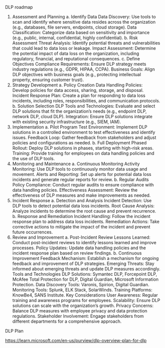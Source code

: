 DLP roadmap

1. Assessment and Planning
a. Identify Data
Data Discovery: Use tools to scan and identify where sensitive data resides across the organization (e.g., databases, file servers, endpoints, cloud storage).
Data Classification: Categorize data based on sensitivity and importance (e.g., public, internal, confidential, highly confidential).
b. Risk Assessment
Threat Analysis: Identify potential threats and vulnerabilities that could lead to data loss or leakage.
Impact Assessment: Determine the potential impact of data loss on the organization, including regulatory, financial, and reputational consequences.
c. Define Objectives
Compliance Requirements: Ensure DLP strategy meets industry regulations (e.g., GDPR, HIPAA, CCPA).
Business Goals: Align DLP objectives with business goals (e.g., protecting intellectual property, ensuring customer trust).
2. Strategy Development
a. Policy Creation
Data Handling Policies: Develop policies for data access, sharing, storage, and disposal.
Incident Response Plan: Create a plan for responding to data loss incidents, including roles, responsibilities, and communication protocols.
b. Solution Selection
DLP Tools and Technologies: Evaluate and select DLP solutions that fit the organization’s needs (e.g., endpoint DLP, network DLP, cloud DLP).
Integration: Ensure DLP solutions integrate with existing security infrastructure (e.g., SIEM, IAM).
3. Implementation
a. Pilot Program
Test Environment: Implement DLP solutions in a controlled environment to test effectiveness and identify issues.
Feedback Loop: Gather feedback from stakeholders and adjust policies and configurations as needed.
b. Full Deployment
Phased Rollout: Deploy DLP solutions in phases, starting with high-risk areas.
Training: Provide training for employees on data handling policies and the use of DLP tools.
4. Monitoring and Maintenance
a. Continuous Monitoring
Activity Monitoring: Use DLP tools to continuously monitor data usage and movement.
Alerts and Reporting: Set up alerts for potential data loss incidents and generate regular reports for review.
b. Regular Audits
Policy Compliance: Conduct regular audits to ensure compliance with data handling policies.
Effectiveness Assessment: Review the effectiveness of DLP measures and make improvements as needed.
5. Incident Response
a. Detection and Analysis
Incident Detection: Use DLP tools to detect potential data loss incidents.
Root Cause Analysis: Analyze incidents to determine the root cause and prevent recurrence.
b. Response and Remediation
Incident Handling: Follow the incident response plan to address data loss incidents.
Remediation Actions: Take corrective actions to mitigate the impact of the incident and prevent future occurrences.
6. Review and Improvement
a. Post-Incident Review
Lessons Learned: Conduct post-incident reviews to identify lessons learned and improve processes.
Policy Updates: Update data handling policies and the incident response plan based on review findings.
b. Continuous Improvement
Feedback Mechanism: Establish a mechanism for ongoing feedback and improvement of DLP strategies.
Emerging Threats: Stay informed about emerging threats and update DLP measures accordingly.
Tools and Technologies
DLP Solutions: Symantec DLP, Forcepoint DLP, McAfee Total Protection for DLP, Digital Guardian, Microsoft Information Protection.
Data Discovery Tools: Varonis, Spirion, Digital Guardian.
Monitoring Tools: Splunk, ELK Stack, SolarWinds.
Training Platforms: KnowBe4, SANS Institute.
Key Considerations
User Awareness: Regular training and awareness programs for employees.
Scalability: Ensure DLP solutions can scale with the organization’s growth.
Privacy Concerns: Balance DLP measures with employee privacy and data protection regulations.
Stakeholder Involvement: Engage stakeholders from different departments for a comprehensive approach.





DLP Plan

https://learn.microsoft.com/en-us/purview/dlp-overview-plan-for-dlp



